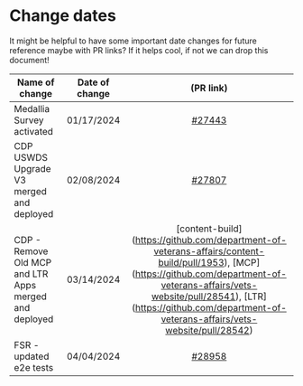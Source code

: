 # Change dates
It might be helpful to have some important date changes for future reference maybe with PR links? If it helps cool, if not we can drop this document! 

| Name of change | Date of change | (PR link) |
| --- | :---: | :---: |
| Medallia Survey activated | 01/17/2024 | [#27443](https://github.com/department-of-veterans-affairs/vets-website/pull/27443) |
| CDP USWDS Upgrade V3 merged and deployed | 02/08/2024 | [#27807](https://github.com/department-of-veterans-affairs/vets-website/pull/27807) | 
| CDP - Remove Old MCP and LTR Apps merged and deployed | 03/14/2024 | [content-build] (https://github.com/department-of-veterans-affairs/content-build/pull/1953), [MCP] (https://github.com/department-of-veterans-affairs/vets-website/pull/28541), [LTR] (https://github.com/department-of-veterans-affairs/vets-website/pull/28542) |
| FSR - updated e2e tests| 04/04/2024 | [#28958](https://github.com/department-of-veterans-affairs/vets-website/pull/28958/)
